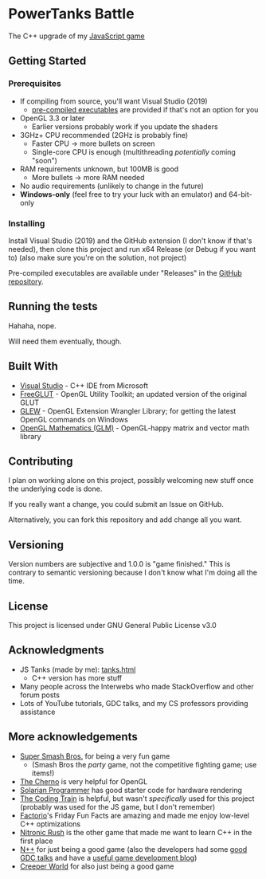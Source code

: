 # PowerTanks Battle

The C++ upgrade of my [JavaScript game](https://uncreativeusername.neocities.org/tanks.html)

## Getting Started

### Prerequisites

* If compiling from source, you'll want Visual Studio (2019)
    * [pre-compiled executables](https://github.com/tanksdude/tanks-game/releases) are provided if that's not an option for you
* OpenGL 3.3 or later
    * Earlier versions probably work if you update the shaders
* 3GHz+ CPU recommended (2GHz is probably fine)
    * Faster CPU -> more bullets on screen
    * Single-core CPU is enough (multithreading *potentially* coming "soon")
* RAM requirements unknown, but 100MB is good
    * More bullets -> more RAM needed
* No audio requirements (unlikely to change in the future)
* **Windows-only** (feel free to try your luck with an emulator) and 64-bit-only

### Installing

Install Visual Studio (2019) and the GitHub extension (I don't know if that's needed), then clone this project and run x64 Release (or Debug if you want to) (also make sure you're on the solution, not project)

Pre-compiled executables are available under "Releases" in the [GitHub repository](https://github.com/tanksdude/tanks-game).

## Running the tests

Hahaha, nope.

Will need them eventually, though.

## Built With

* [Visual Studio](https://visualstudio.microsoft.com/) - C++ IDE from Microsoft
* [FreeGLUT](http://freeglut.sourceforge.net/) - OpenGL Utility Toolkit; an updated version of the original GLUT
* [GLEW](http://glew.sourceforge.net/) - OpenGL Extension Wrangler Library; for getting the latest OpenGL commands on Windows
* [OpenGL Mathematics (GLM)](https://github.com/g-truc/glm) - OpenGL-happy matrix and vector math library

## Contributing

I plan on working alone on this project, possibly welcoming new stuff once the underlying code is done.

If you really want a change, you could submit an Issue on GitHub.

Alternatively, you can fork this repository and add change all you want.

## Versioning

Version numbers are subjective and 1.0.0 is "game finished." This is contrary to semantic versioning because I don't know what I'm doing all the time.

## License

This project is licensed under GNU General Public License v3.0

## Acknowledgments

* JS Tanks (made by me): [tanks.html](https://uncreativeusername.neocities.org/tanks.html)
    * C++ version has more stuff
* Many people across the Interwebs who made StackOverflow and other forum posts
* Lots of YouTube tutorials, GDC talks, and my CS professors providing assistance

## More acknowledgements

* [Super Smash Bros.](https://www.smashbros.com/en_US/index.html) for being a very fun game
    * (Smash Bros the *party* game, not the competitive fighting game; use items!)
* [The Cherno](https://www.youtube.com/user/TheChernoProject/videos) is very helpful for OpenGL
* [Solarian Programmer](https://solarianprogrammer.com/) has good starter code for hardware rendering
* [The Coding Train](https://www.youtube.com/user/shiffman/videos) is helpful, but wasn't *specifically* used for this project (probably was used for the JS game, but I don't remember)
* [Factorio](https://www.factorio.com/)'s Friday Fun Facts are amazing and made me enjoy low-level C++ optimizations
* [Nitronic Rush](http://nitronic-rush.com/) is the other game that made me want to learn C++ in the first place
* [N++](http://www.nplusplus.org/) for just being a good game (also the developers had some [good GDC talks](https://www.youtube.com/watch?v=VZ4xevskMCI) and have a [useful game development blog](https://www.metanetsoftware.com/technique/tutorialAbak.html))
* [Creeper World](https://knucklecracker.com/creeperworld4/cw4.php) for also just being a good game
